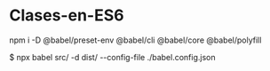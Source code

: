 # Clases-en-ES6
npm i -D @babel/preset-env @babel/cli @babel/core @babel/polyfill

$ npx babel src/ -d dist/ --config-file ./babel.config.json

